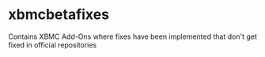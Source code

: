 xbmcbetafixes
=============

Contains XBMC Add-Ons where fixes have been implemented that don't get fixed in official repositories
